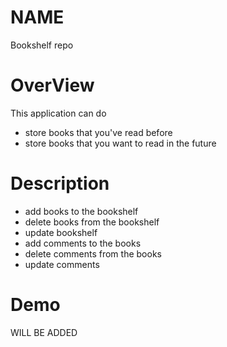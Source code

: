 # NAME
Bookshelf repo

# OverView
This application can do 
 - store books that you've read before
 - store books that you want to read in the future

# Description
 - add books to the bookshelf
 - delete books from the bookshelf
 - update bookshelf
 - add comments to the books
 - delete comments from the books
 - update comments

# Demo
WILL BE ADDED
